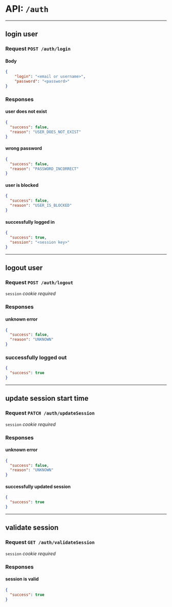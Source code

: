 # API: `/auth`

---

## login user

### Request `POST /auth/login`

#### Body

```json
{
    "login": "<email or username>",
    "password": "<password>"
}
```

### Responses

#### user does not exist

```json
{
  "success": false,
  "reason": "USER_DOES_NOT_EXIST"
}
```

#### wrong password

```json
{
  "success": false,
  "reason": "PASSWORD_INCORRECT"
}
```

#### user is blocked

```json
{
  "success": false,
  "reason": "USER_IS_BLOCKED"
}
```

#### successfully logged in

```json
{
  "success": true,
  "session": "<session key>"
}
```

---

## logout user

### Request `POST /auth/logout`

`session` _cookie required_

### Responses

#### unknown error

```json
{
  "success": false,
  "reason": "UNKNOWN"
}
```

### successfully logged out

```json
{
  "success": true
}
```

---

## update session start time

### Request `PATCH /auth/updateSession`

`session` _cookie required_

### Responses

#### unknown error

```json
{
  "success": false,
  "reason": "UNKNOWN"
}
```

#### successfully updated session

```json
{
  "success": true
}
```

---

## validate session

### Request `GET /auth/validateSession`

`session` _cookie required_

### Responses

#### session is valid

```json
{
  "success": true
}
```